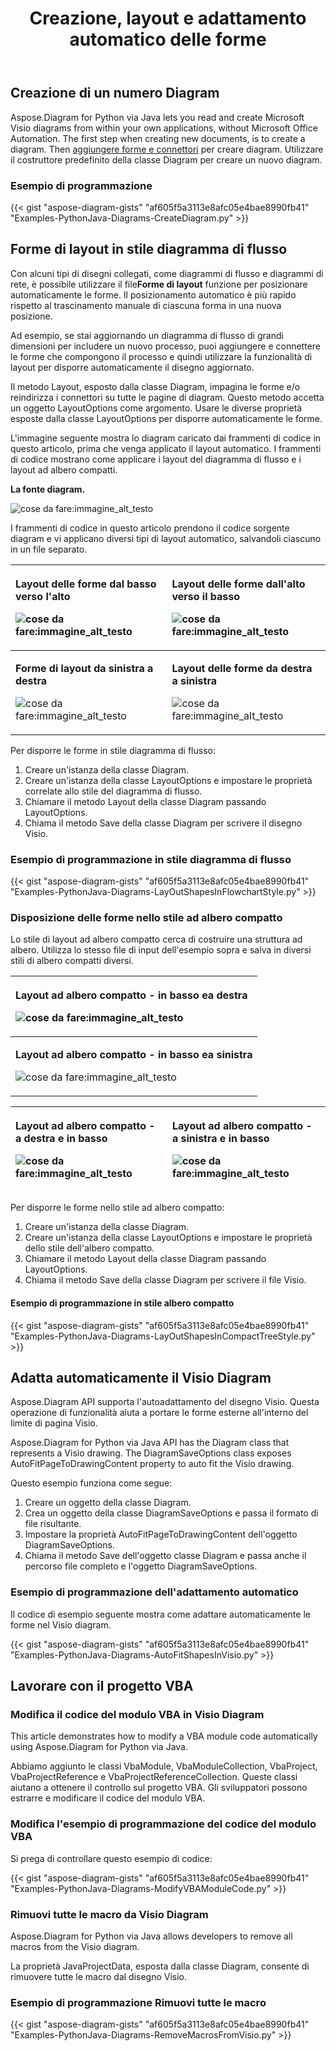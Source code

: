 ﻿---
title: Creazione, layout e adattamento automatico delle forme
type: docs
weight: 10
url: /it/python-java/create-layout-and-auto-fit-shapes/
---
## **Creazione di un numero Diagram**
Aspose.Diagram for Python via Java lets you read and create Microsoft Visio diagrams from within your own applications, without Microsoft Office Automation. The first step when creating new documents, is to create a diagram. Then [aggiungere forme e connettori](/diagram/it/python-java/add-and-connect-visio-shapes/) per creare diagram. Utilizzare il costruttore predefinito della classe Diagram per creare un nuovo diagram.
### **Esempio di programmazione**
{{< gist "aspose-diagram-gists" "af605f5a3113e8afc05e4bae8990fb41" "Examples-PythonJava-Diagrams-CreateDiagram.py" >}}
## **Forme di layout in stile diagramma di flusso**
 Con alcuni tipi di disegni collegati, come diagrammi di flusso e diagrammi di rete, è possibile utilizzare il file**Forme di layout** funzione per posizionare automaticamente le forme. Il posizionamento automatico è più rapido rispetto al trascinamento manuale di ciascuna forma in una nuova posizione.

Ad esempio, se stai aggiornando un diagramma di flusso di grandi dimensioni per includere un nuovo processo, puoi aggiungere e connettere le forme che compongono il processo e quindi utilizzare la funzionalità di layout per disporre automaticamente il disegno aggiornato.

Il metodo Layout, esposto dalla classe Diagram, impagina le forme e/o reindirizza i connettori su tutte le pagine di diagram. Questo metodo accetta un oggetto LayoutOptions come argomento. Usare le diverse proprietà esposte dalla classe LayoutOptions per disporre automaticamente le forme.

L'immagine seguente mostra lo diagram caricato dai frammenti di codice in questo articolo, prima che venga applicato il layout automatico. I frammenti di codice mostrano come applicare i layout del diagramma di flusso e i layout ad albero compatti.

**La fonte diagram.** 

![cose da fare:immagine_alt_testo](create-layout-and-auto-fit-shapes_1.png)

I frammenti di codice in questo articolo prendono il codice sorgente diagram e vi applicano diversi tipi di layout automatico, salvandoli ciascuno in un file separato.

|<p>**Layout delle forme dal basso verso l'alto** </p><p>![cose da fare:immagine_alt_testo](create-layout-and-auto-fit-shapes_2.png)</p>|<p>**Layout delle forme dall'alto verso il basso** </p><p>![cose da fare:immagine_alt_testo](create-layout-and-auto-fit-shapes_3.png)</p>|
|:- |:- |
|<p>**Forme di layout da sinistra a destra** </p><p>![cose da fare:immagine_alt_testo](create-layout-and-auto-fit-shapes_4.png)</p>|<p>**Layout delle forme da destra a sinistra** </p><p>![cose da fare:immagine_alt_testo](create-layout-and-auto-fit-shapes_5.png)</p>|
Per disporre le forme in stile diagramma di flusso:

1. Creare un'istanza della classe Diagram.
1. Creare un'istanza della classe LayoutOptions e impostare le proprietà correlate allo stile del diagramma di flusso.
1. Chiamare il metodo Layout della classe Diagram passando LayoutOptions.
1. Chiama il metodo Save della classe Diagram per scrivere il disegno Visio.
### **Esempio di programmazione in stile diagramma di flusso**
{{< gist "aspose-diagram-gists" "af605f5a3113e8afc05e4bae8990fb41" "Examples-PythonJava-Diagrams-LayOutShapesInFlowchartStyle.py" >}}
### **Disposizione delle forme nello stile ad albero compatto**
Lo stile di layout ad albero compatto cerca di costruire una struttura ad albero. Utilizza lo stesso file di input dell'esempio sopra e salva in diversi stili di albero compatti diversi.

|<p>**Layout ad albero compatto - in basso ea destra** </p><p>![cose da fare:immagine_alt_testo](create-layout-and-auto-fit-shapes_6.png)</p>|
|:- |
|<p>**Layout ad albero compatto - in basso ea sinistra** </p><p>![cose da fare:immagine_alt_testo](create-layout-and-auto-fit-shapes_7.png)</p>|


|<p>**Layout ad albero compatto - a destra e in basso** </p><p>![cose da fare:immagine_alt_testo](create-layout-and-auto-fit-shapes_8.png)</p>|<p>**Layout ad albero compatto - a sinistra e in basso** </p><p>![cose da fare:immagine_alt_testo](create-layout-and-auto-fit-shapes_9.png)</p>|
|:- |:- |
Per disporre le forme nello stile ad albero compatto:

1. Creare un'istanza della classe Diagram.
1. Creare un'istanza della classe LayoutOptions e impostare le proprietà dello stile dell'albero compatto.
1. Chiamare il metodo Layout della classe Diagram passando LayoutOptions.
1. Chiama il metodo Save della classe Diagram per scrivere il file Visio.
#### **Esempio di programmazione in stile albero compatto**
{{< gist "aspose-diagram-gists" "af605f5a3113e8afc05e4bae8990fb41" "Examples-PythonJava-Diagrams-LayOutShapesInCompactTreeStyle.py" >}}
## **Adatta automaticamente il Visio Diagram**
Aspose.Diagram API supporta l'autoadattamento del disegno Visio. Questa operazione di funzionalità aiuta a portare le forme esterne all'interno del limite di pagina Visio.

Aspose.Diagram for Python via Java API has the Diagram class that represents a Visio drawing. The DiagramSaveOptions class exposes AutoFitPageToDrawingContent property to auto fit the Visio drawing.

Questo esempio funziona come segue:

1. Creare un oggetto della classe Diagram.
1. Crea un oggetto della classe DiagramSaveOptions e passa il formato di file risultante.
1. Impostare la proprietà AutoFitPageToDrawingContent dell'oggetto DiagramSaveOptions.
1. Chiama il metodo Save dell'oggetto classe Diagram e passa anche il percorso file completo e l'oggetto DiagramSaveOptions.
### **Esempio di programmazione dell'adattamento automatico**
Il codice di esempio seguente mostra come adattare automaticamente le forme nel Visio diagram.

{{< gist "aspose-diagram-gists" "af605f5a3113e8afc05e4bae8990fb41" "Examples-PythonJava-Diagrams-AutoFitShapesInVisio.py" >}}
## **Lavorare con il progetto VBA**
### **Modifica il codice del modulo VBA in Visio Diagram**
This article demonstrates how to modify a VBA module code automatically using Aspose.Diagram for Python via Java.

Abbiamo aggiunto le classi VbaModule, VbaModuleCollection, VbaProject, VbaProjectReference e VbaProjectReferenceCollection. Queste classi aiutano a ottenere il controllo sul progetto VBA. Gli sviluppatori possono estrarre e modificare il codice del modulo VBA.
### **Modifica l'esempio di programmazione del codice del modulo VBA**
Si prega di controllare questo esempio di codice:

{{< gist "aspose-diagram-gists" "af605f5a3113e8afc05e4bae8990fb41" "Examples-PythonJava-Diagrams-ModifyVBAModuleCode.py" >}}
### **Rimuovi tutte le macro da Visio Diagram**
Aspose.Diagram for Python via Java allows developers to remove all macros from the Visio diagram.

La proprietà JavaProjectData, esposta dalla classe Diagram, consente di rimuovere tutte le macro dal disegno Visio.
### **Esempio di programmazione Rimuovi tutte le macro**
{{< gist "aspose-diagram-gists" "af605f5a3113e8afc05e4bae8990fb41" "Examples-PythonJava-Diagrams-RemoveMacrosFromVisio.py" >}}
